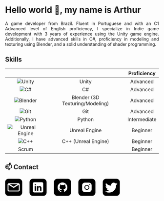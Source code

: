 <style>
    ul {
      list-style: none;
      padding: 0;
    }
    li {
      display: inline-block;
      margin-right: 20px;
    }
    svg {
      width: 40px;
      height: 40px;
      fill: white;
      background-color: black;
      padding: 6px;
      border: 2px solid black;
      border-radius: 20%;
    }
  </style>

# Hello world 👋, my name is Arthur

<p align="justify">A game developer from Brazil. Fluent in Portuguese and with an C1 Advanced level of English proficiency, I specialize in Indie game development with 3 years of experience using the Unity game engine. Additionally, I have advanced skills in C#, proficiency in modeling and texturing using Blender, and a solid understanding of shader programming.</p>

## Skills

|                                                                                                                                 |                                 | Proficiency  |
| :-----------------------------------------------------------------------------------------------------------------------------: | :-----------------------------: | :----------: |
|            ![Unity](https://img.shields.io/badge/unity-%23000000.svg?style=for-the-badge&logo=unity&logoColor=white)            |              Unity              |   Advanced   |
|             ![C#](https://img.shields.io/badge/c%23-%23239120.svg?style=for-the-badge&logo=c-sharp&logoColor=white)             |               C#                |   Advanced   |
|         ![Blender](https://img.shields.io/badge/blender-%23F5792A.svg?style=for-the-badge&logo=blender&logoColor=white)         | Blender (3D Texturing/Modeling) |   Advanced   |
|               ![Git](https://img.shields.io/badge/git-%23F05033.svg?style=for-the-badge&logo=git&logoColor=white)               |               Git               |   Advanced   |
|             ![Python](https://img.shields.io/badge/python-3670A0?style=for-the-badge&logo=python&logoColor=ffdd54)              |             Python              | Intermediate |
| ![Unreal Engine](https://img.shields.io/badge/unrealengine-%23313131.svg?style=for-the-badge&logo=unrealengine&logoColor=white) |          Unreal Engine          |   Beginner   |
|             ![C++](https://img.shields.io/badge/c++-%2300599C.svg?style=for-the-badge&logo=c%2B%2B&logoColor=white)             |       C++ (Unreal Engine)       |   Beginner   |
|                                                              Scrum                                                              |                                 |   Beginner   |

## 📫 Contact

<ul>
    <li>
        <a href="mailto:arthurjose.dev@gmail.com" data-bs-toggle="tooltip" data-bs-placement="top"
            title="arthurjose.dev@gmail.com"><svg fill="#000000" height="800px" width="800px" version="1.1" id="Capa_1" xmlns="http://www.w3.org/2000/svg" xmlns:xlink="http://www.w3.org/1999/xlink" 
	 viewBox="0 0 75.294 75.294" xml:space="preserve">
<g>
	<path d="M66.097,12.089h-56.9C4.126,12.089,0,16.215,0,21.286v32.722c0,5.071,4.126,9.197,9.197,9.197h56.9
		c5.071,0,9.197-4.126,9.197-9.197V21.287C75.295,16.215,71.169,12.089,66.097,12.089z M61.603,18.089L37.647,33.523L13.691,18.089
		H61.603z M66.097,57.206h-56.9C7.434,57.206,6,55.771,6,54.009V21.457l29.796,19.16c0.04,0.025,0.083,0.042,0.124,0.065
		c0.043,0.024,0.087,0.047,0.131,0.069c0.231,0.119,0.469,0.215,0.712,0.278c0.025,0.007,0.05,0.01,0.075,0.016
		c0.267,0.063,0.537,0.102,0.807,0.102c0.001,0,0.002,0,0.002,0c0.002,0,0.003,0,0.004,0c0.27,0,0.54-0.038,0.807-0.102
		c0.025-0.006,0.05-0.009,0.075-0.016c0.243-0.063,0.48-0.159,0.712-0.278c0.044-0.022,0.088-0.045,0.131-0.069
		c0.041-0.023,0.084-0.04,0.124-0.065l29.796-19.16v32.551C69.295,55.771,67.86,57.206,66.097,57.206z"/>
</g>
</svg></i>
        </a>
    </li>
    <li><a href="https://www.linkedin.com/in/arthur-jos%C3%A9-fernandes-048a26226/"
            target="_blank"><svg xmlns="http://www.w3.org/2000/svg"  viewBox="0 0 50 50" width="50px" height="50px">    <path d="M41,4H9C6.24,4,4,6.24,4,9v32c0,2.76,2.24,5,5,5h32c2.76,0,5-2.24,5-5V9C46,6.24,43.76,4,41,4z M17,20v19h-6V20H17z M11,14.47c0-1.4,1.2-2.47,3-2.47s2.93,1.07,3,2.47c0,1.4-1.12,2.53-3,2.53C12.2,17,11,15.87,11,14.47z M39,39h-6c0,0,0-9.26,0-10 c0-2-1-4-3.5-4.04h-0.08C27,24.96,26,27.02,26,29c0,0.91,0,10,0,10h-6V20h6v2.56c0,0,1.93-2.56,5.81-2.56 c3.97,0,7.19,2.73,7.19,8.26V39z"/></svg></a></li>
    <li><a href="https://github.com/arthurjf/" target="_blank"><svg xmlns="http://www.w3.org/2000/svg"  viewBox="0 0 30 30" width="30px" height="30px">    <path d="M15,3C8.373,3,3,8.373,3,15c0,5.623,3.872,10.328,9.092,11.63C12.036,26.468,12,26.28,12,26.047v-2.051 c-0.487,0-1.303,0-1.508,0c-0.821,0-1.551-0.353-1.905-1.009c-0.393-0.729-0.461-1.844-1.435-2.526 c-0.289-0.227-0.069-0.486,0.264-0.451c0.615,0.174,1.125,0.596,1.605,1.222c0.478,0.627,0.703,0.769,1.596,0.769 c0.433,0,1.081-0.025,1.691-0.121c0.328-0.833,0.895-1.6,1.588-1.962c-3.996-0.411-5.903-2.399-5.903-5.098 c0-1.162,0.495-2.286,1.336-3.233C9.053,10.647,8.706,8.73,9.435,8c1.798,0,2.885,1.166,3.146,1.481C13.477,9.174,14.461,9,15.495,9 c1.036,0,2.024,0.174,2.922,0.483C18.675,9.17,19.763,8,21.565,8c0.732,0.731,0.381,2.656,0.102,3.594 c0.836,0.945,1.328,2.066,1.328,3.226c0,2.697-1.904,4.684-5.894,5.097C18.199,20.49,19,22.1,19,23.313v2.734 c0,0.104-0.023,0.179-0.035,0.268C23.641,24.676,27,20.236,27,15C27,8.373,21.627,3,15,3z"/></svg></a></li>
    <li><a href="https://www.instagram.com/arthur_jfernandes/" target="_blank"><svg xmlns="http://www.w3.org/2000/svg"  viewBox="0 0 64 64" width="64px" height="64px"><path d="M 21.580078 7 C 13.541078 7 7 13.544938 7 21.585938 L 7 42.417969 C 7 50.457969 13.544938 57 21.585938 57 L 42.417969 57 C 50.457969 57 57 50.455062 57 42.414062 L 57 21.580078 C 57 13.541078 50.455062 7 42.414062 7 L 21.580078 7 z M 47 15 C 48.104 15 49 15.896 49 17 C 49 18.104 48.104 19 47 19 C 45.896 19 45 18.104 45 17 C 45 15.896 45.896 15 47 15 z M 32 19 C 39.17 19 45 24.83 45 32 C 45 39.17 39.169 45 32 45 C 24.83 45 19 39.169 19 32 C 19 24.831 24.83 19 32 19 z M 32 23 C 27.029 23 23 27.029 23 32 C 23 36.971 27.029 41 32 41 C 36.971 41 41 36.971 41 32 C 41 27.029 36.971 23 32 23 z"/></svg></a></li>
    <li><a href="https://twitter.com/arthur_jf" target="_blank"><svg xmlns="http://www.w3.org/2000/svg"  viewBox="0 0 50 50" width="50px" height="50px"><path d="M 50.0625 10.4375 C 48.214844 11.257813 46.234375 11.808594 44.152344 12.058594 C 46.277344 10.785156 47.910156 8.769531 48.675781 6.371094 C 46.691406 7.546875 44.484375 8.402344 42.144531 8.863281 C 40.269531 6.863281 37.597656 5.617188 34.640625 5.617188 C 28.960938 5.617188 24.355469 10.21875 24.355469 15.898438 C 24.355469 16.703125 24.449219 17.488281 24.625 18.242188 C 16.078125 17.8125 8.503906 13.71875 3.429688 7.496094 C 2.542969 9.019531 2.039063 10.785156 2.039063 12.667969 C 2.039063 16.234375 3.851563 19.382813 6.613281 21.230469 C 4.925781 21.175781 3.339844 20.710938 1.953125 19.941406 C 1.953125 19.984375 1.953125 20.027344 1.953125 20.070313 C 1.953125 25.054688 5.5 29.207031 10.199219 30.15625 C 9.339844 30.390625 8.429688 30.515625 7.492188 30.515625 C 6.828125 30.515625 6.183594 30.453125 5.554688 30.328125 C 6.867188 34.410156 10.664063 37.390625 15.160156 37.472656 C 11.644531 40.230469 7.210938 41.871094 2.390625 41.871094 C 1.558594 41.871094 0.742188 41.824219 -0.0585938 41.726563 C 4.488281 44.648438 9.894531 46.347656 15.703125 46.347656 C 34.617188 46.347656 44.960938 30.679688 44.960938 17.09375 C 44.960938 16.648438 44.949219 16.199219 44.933594 15.761719 C 46.941406 14.3125 48.683594 12.5 50.0625 10.4375 Z"/></svg></a>
    </li>
</ul>
